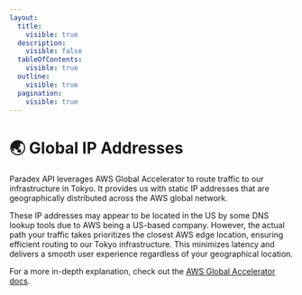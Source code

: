 ```yaml
---
layout:
  title:
    visible: true
  description:
    visible: false
  tableOfContents:
    visible: true
  outline:
    visible: true
  pagination:
    visible: true
---
```


# 🌏 Global IP Addresses

Paradex API leverages AWS Global Accelerator to route traffic to our infrastructure in Tokyo. It provides us with static IP addresses that are geographically distributed across the AWS global network.

These IP addresses may appear to be located in the US by some DNS lookup tools due to AWS being a US-based company. However, the actual path your traffic takes prioritizes the closest AWS edge location, ensuring efficient routing to our Tokyo infrastructure. This minimizes latency and delivers a smooth user experience regardless of your geographical location.

For a more in-depth explanation, check out the [AWS Global Accelerator docs](https://aws.amazon.com/global-accelerator/features/).
